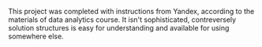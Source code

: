 This project was completed with instructions from Yandex, according to the materials of data analytics course. It isn't sophisticated, contreversely solution structures is easy for understanding and available for using somewhere else.  